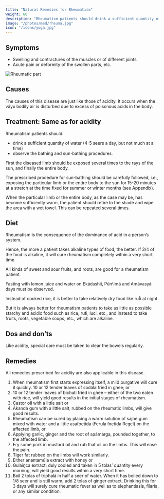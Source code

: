 ```yaml
---
title: "Natural Remedies for Rheumatism"
weight: 60
description: "Rheumatism patients should drink a sufficient quantity of water (say four to five seers a day, but not much at a time), and should also observe the bathing and sun-bathing procedures"
image: "/photos/med/rheuma.jpg"
icon: "/icons/yoga.jpg"
---
```





## Symptoms

- Swelling and contractures of the muscles or of different joints
- Acute pain or deformity of the swollen parts, etc.

![Rheumatic part](/photos/med/rheuma.jpg)


## Causes

The causes of this disease are just like those of acidity. It occurs when the váyu bodily air is disturbed due to excess of poisonous acids in the body.


## Treatment: Same as for acidity

Rheumatism patients should:
- drink a sufficient quantity of water (4-5 seers a day, but not much at a time)
- observe the bathing and sun-bathing procedures. 

First the diseased limb should be exposed several times to the rays of the sun, and finally the entire body. 

The prescribed procedure for sun-bathing should be carefully followed, i.e., exposing the particular limb or the entire body to the sun for 15-20 minutes at a stretch at the time fixed for summer or winter months (see Appendix). 

When the particular limb or the entire body, as the case may be, has become sufficiently warm, the patient should retire to the shade and wipe the area with a wet towel. This can be repeated several times.


## Diet

Rheumatism is the consequence of the dominance of acid in a person’s system. 

Hence, the more a patient takes alkaline types of food, the better. If 3/4 of the food is alkaline, it will cure rheumatism completely within a very short time.

All kinds of sweet and sour fruits, and roots, are good for a rheumatism patient. 

Fasting with lemon juice and water on Ekádashii, Púrńimá and Amávasyá days must be observed. 

Instead of cooked rice, it is better to take relatively dry food like rut́i at night. 

But it is always better for rheumatism patients to take as little as possible starchy and acidic food such as rice, rut́i, luci, etc., and instead to take fruits, roots, vegetable soups, etc., which are alkaline.


## Dos and don’ts

Like acidity, special care must be taken to clear the bowels regularly.


## Remedies

All remedies prescribed for acidity are also applicable in this disease. 

1. When rheumatism first starts expressing itself, a mild purgative will cure it quickly. 10 or 12 tender leaves of sodála fried in ghee; or
2. 10 or 12 tender leaves of bichuti fried in ghee – either of the two eaten with rice, will yield good results in the initial stages of rheumatism.
3. Castor oil with a little salt or
4. Ákanda gum with a little salt, rubbed on the rheumatic limbs, will give good results.
5. Rheumatism can be cured by placing a warm solution of sajne gum mixed with water and a little asafoetida (Ferula foetida Regel) on the affected limb, or
6. Applying garlic, ginger and the root of apámárga, pounded together, to the affected limb.
7. Fry some pork in mustard oil and rub that oil on the limbs. This will ease the pain.
8. Tiger fat rubbed on the limbs will work similarly.
9. Either anantamúla extract with honey or
10. Gulaiṋca extract; duly cooled and taken in 5 tolas’ quantity every morning, will yield good results within a very short time.
11. Boil 2 tolas of triphalá in half a seer of water. When it has boiled down to 1/8 seer and is still warm, add 2 tolas of ginger extract. Drinking this for 3 days will surely cure rheumatic fever as well as to elephantiasis, filaria, or any similar condition.


<!-- ## Symptoms

- Pain in joints

## Cause

- Acidity

## Dos

- 20 min sunbathing + wet wipe 
- castor oil with salt on area
- asofatida + sajane gum on area
- garlic + ginger + apamarga on area
- pork on area
- drink triphala + ginger

## Don'ts

- don't eat breakfast and snacks 

 -->
